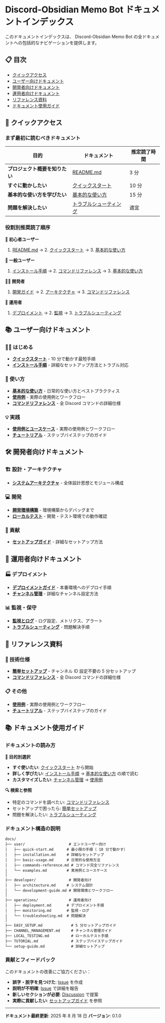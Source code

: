# Discord-Obsidian Memo Bot ドキュメントインデックス

このドキュメントインデックスは、 Discord-Obsidian Memo Bot の全ドキュメントへの包括的なナビゲーションを提供します。

## 📋 目次

- [クイックアクセス](#クイックアクセス)
- [ユーザー向けドキュメント](#ユーザー向けドキュメント)
- [開発者向けドキュメント](#開発者向けドキュメント)
- [運用者向けドキュメント](#運用者向けドキュメント)
- [リファレンス資料](#リファレンス資料)
- [ドキュメント使用ガイド](#ドキュメント使用ガイド)

## 🚀 クイックアクセス

### まず最初に読むべきドキュメント

| 目的 | ドキュメント | 推定読了時間 |
|------|-------------|--------------|
| **プロジェクト概要を知りたい** | [README.md](README.md) | 3 分 |
| **すぐに動かしたい** | [クイックスタート](docs/user/quick-start.md) | 10 分 |
| **基本的な使い方を学びたい** | [基本的な使い方](docs/user/basic-usage.md) | 15 分 |
| **問題を解決したい** | [トラブルシューティング](docs/operations/troubleshooting.md) | 適宜 |

### 役割別推奨読了順序

**🔰 初心者ユーザー**
1. [README.md](README.md) → 2. [クイックスタート](docs/user/quick-start.md) → 3. [基本的な使い方](docs/user/basic-usage.md)

**👤 一般ユーザー**
1. [インストール手順](docs/user/installation.md) → 2. [コマンドリファレンス](docs/user/commands-reference.md) → 3. [基本的な使い方](docs/user/basic-usage.md)

**👨‍💻 開発者**
1. [開発ガイド](docs/developer/development-guide.md) → 2. [アーキテクチャ](docs/developer/architecture.md) → 3. [コマンドリファレンス](docs/user/commands-reference.md)

**🚀 運用者**
1. [デプロイメント](docs/operations/deployment.md) → 2. [監視](docs/operations/monitoring.md) → 3. [トラブルシューティング](docs/operations/troubleshooting.md)

## 📚 ユーザー向けドキュメント

### 🏃‍♂️ はじめる
- **[クイックスタート](docs/user/quick-start.md)** - 10 分で動かす最短手順
- **[インストール手順](docs/user/installation.md)** - 詳細なセットアップ方法とトラブル対応

### 📖 使い方
- **[基本的な使い方](docs/user/basic-usage.md)** - 日常的な使い方とベストプラクティス
- **[使用例](docs/user/examples.md)** - 実際の使用例とワークフロー
- **[コマンドリファレンス](docs/user/commands-reference.md)** - 全 Discord コマンドの詳細仕様

### 💡 実践
- **[使用例とユースケース](docs/user/examples.md)** - 実際の使用例とワークフロー
- **[チュートリアル](docs/TUTORIAL.md)** - ステップバイステップのガイド

## 🛠️ 開発者向けドキュメント

### 🏗️ 設計・アーキテクチャ
- **[システムアーキテクチャ](docs/developer/architecture.md)** - 全体設計思想とモジュール構成

### 💻 開発
- **[開発環境構築](docs/developer/development-guide.md)** - 環境構築からデバッグまで
- **[ローカルテスト](docs/LOCAL_TESTING.md)** - 開発・テスト環境での動作確認

### 🤝 貢献
- **[セットアップガイド](docs/setup-guide.md)** - 詳細なセットアップ方法

## 🚀 運用者向けドキュメント

### 🏭 デプロイメント
- **[デプロイメントガイド](docs/operations/deployment.md)** - 本番環境へのデプロイ手順
- **[チャンネル管理](docs/CHANNEL_MANAGEMENT.md)** - 詳細なチャンネル設定方法

### 📊 監視・保守
- **[監視とログ](docs/operations/monitoring.md)** - ログ設定、メトリクス、アラート
- **[トラブルシューティング](docs/operations/troubleshooting.md)** - 問題解決手順

## 📖 リファレンス資料

### 🔧 技術仕様
- **[簡単セットアップ](docs/EASY_SETUP.md)** - チャンネル ID 設定不要の 5 分セットアップ
- **[コマンドリファレンス](docs/user/commands-reference.md)** - 全 Discord コマンドの詳細仕様

### 📋 その他
- **[使用例](docs/user/examples.md)** - 実際の使用例とワークフロー
- **[チュートリアル](docs/TUTORIAL.md)** - ステップバイステップのガイド

## 📚 ドキュメント使用ガイド

### ドキュメントの読み方

**🎯 目的別選択**
- **すぐ使いたい**: [クイックスタート](docs/user/quick-start.md) から開始
- **詳しく学びたい**: [インストール手順](docs/user/installation.md) → [基本的な使い方](docs/user/basic-usage.md) の順で読む
- **カスタマイズしたい**: [チャンネル管理](docs/CHANNEL_MANAGEMENT.md) → [使用例](docs/user/examples.md)

**🔍 検索と参照**
- 特定のコマンドを調べたい: [コマンドリファレンス](docs/user/commands-reference.md)
- セットアップで困ったら: [簡単セットアップ](docs/EASY_SETUP.md)
- 問題を解決したい: [トラブルシューティング](docs/operations/troubleshooting.md)

### ドキュメント構造の説明

```
docs/
├── user/                    # エンドユーザー向け
│   ├── quick-start.md      # 最小限の手順（ 10 分で動かす）
│   ├── installation.md     # 詳細なセットアップ
│   ├── basic-usage.md      # 日常的な使用方法
│   ├── commands-reference.md # コマンド完全リファレンス
│   └── examples.md         # 実用例とユースケース
│
├── developer/               # 開発者向け
│   ├── architecture.md     # システム設計
│   └── development-guide.md # 開発環境とワークフロー
│
├── operations/              # 運用者向け
│   ├── deployment.md       # デプロイメント手順
│   ├── monitoring.md       # 監視・ログ
│   └── troubleshooting.md  # 問題解決
│
├── EASY_SETUP.md             # 5 分セットアップガイド
├── CHANNEL_MANAGEMENT.md     # チャンネル管理ガイド
├── LOCAL_TESTING.md          # ローカルテスト手順
├── TUTORIAL.md               # ステップバイステップガイド
└── setup-guide.md            # 詳細セットアップ
```

### 貢献とフィードバック

このドキュメントの改善にご協力ください：

- **誤字・脱字を見つけた**: [Issue](https://github.com/kenvexar/discord-obsidian-memo-bot/issues) を作成
- **説明が不明確**: [Issue](https://github.com/kenvexar/discord-obsidian-memo-bot/issues) で詳細を報告
- **新しいセクションが必要**: [Discussion](https://github.com/kenvexar/discord-obsidian-memo-bot/discussions) で提案
- **実際に貢献したい**: [セットアップガイド](docs/setup-guide.md) を参照

---

**ドキュメント最終更新**: 2025 年 8 月 18 日
**バージョン**: 0.1.0
